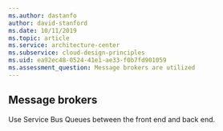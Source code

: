 ```yaml
---
ms.author: dastanfo
author: david-stanford
ms.date: 10/11/2019
ms.topic: article
ms.service: architecture-center
ms.subservice: cloud-design-principles
ms.uid: ea92ec48-0524-41e1-ae33-f0b7fd901059
ms.assessment_question: Message brokers are utilized
---
```

## Message brokers


Use Service Bus Queues between the front end and back end.